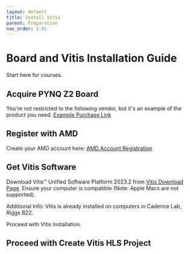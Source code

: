 ```yaml
---
layout: default
title: Install Vitis
parent: Preparation
nav_order: 2.01
---
```


# Board and Vitis Installation Guide

Start here for courses.

## Acquire PYNQ Z2 Board

You're not restricted to the following vendor, but it's an example of the product you need. 
[Example Purchase Link](https://www.newark.com/tul-corporation/1m1-m000127dvb/tul-pynq-z2-basic-kit-rohs-compliant/dp/69AC1754?st=tul-corporation)

## Register with AMD 

Create your AMD account here: [AMD Account Registration](https://www.amd.com/en.html)

## Get Vitis Software

Download Vitis™ Unified Software Platform 2023.2 from [Vitis Download Page](https://www.xilinx.com/support/download/index.html/content/xilinx/en/downloadNav/vitis.html). Ensure your computer is compatible (Note: Apple Macs are not supported).

Additional Info: Vitis is already installed on computers in Cadence Lab, Riggs B22.

Proceed with Vitis Installation.

## Proceed with Create Vitis HLS Project

